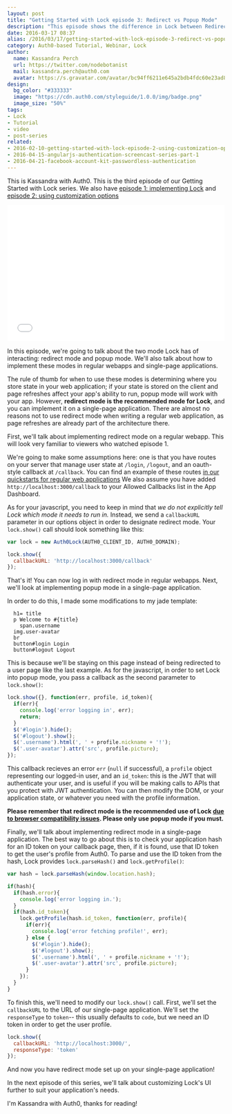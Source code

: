 ```yaml
---
layout: post
title: "Getting Started with Lock episode 3: Redirect vs Popup Mode"
description: "This episode shows the difference in Lock between Redirect and Popup modes."
date: 2016-03-17 08:37
alias: /2016/03/17/getting-started-with-lock-episode-3-redirect-vs-popup-mode/
category: Auth0-based Tutorial, Webinar, Lock
author:
  name: Kassandra Perch
  url: https://twitter.com/nodebotanist
  mail: kassandra.perch@auth0.com
  avatar: https://s.gravatar.com/avatar/bc94ff6211e645a2bdb4fdc60e23ad85.jpg?s=200
design:
  bg_color: "#333333"
  image: "https://cdn.auth0.com/styleguide/1.0.0/img/badge.png"
  image_size: "50%"
tags:
- Lock
- Tutorial
- video
- post-series
related:
- 2016-02-10-getting-started-with-lock-episode-2-using-customization-options
- 2016-04-15-angularjs-authentication-screencast-series-part-1
- 2016-04-21-facebook-account-kit-passwordless-authentication
---
```


This is Kassandra with Auth0. This is the third episode of our Getting Started with Lock series. We also have [episode 1: implementing Lock](https://auth0.com/blog/2016/02/03/getting-started-with-auth0-lock-series-implementing-lock/) and [episode 2: using customization options](https://auth0.com/blog/2016/02/10/getting-started-with-lock-episode-2-using-customization-options/)

<div class="wistia_responsive_padding" style="padding:62.5% 0 0 0;position:relative;"><div class="wistia_responsive_wrapper" style="height:100%;left:0;position:absolute;top:0;width:100%;"><iframe src="//fast.wistia.net/embed/iframe/ezt4g1ho7m?videoFoam=true" allowtransparency="true" frameborder="0" scrolling="no" class="wistia_embed" name="wistia_embed" allowfullscreen mozallowfullscreen webkitallowfullscreen oallowfullscreen msallowfullscreen width="100%" height="100%"></iframe></div></div>
<script src="//fast.wistia.net/assets/external/E-v1.js" async></script>

In this episode, we're going to talk about the two mode Lock has of interacting: redirect mode and popup mode. We'll also talk about how to implement these modes in regular webapps and single-page applications.

The rule of thumb for when to use these modes is determining where you store state in your web application; if your state is stored on the client and page refreshes affect your app's ability to run, popup mode will work with your app. However, **redirect mode is the recommended mode for Lock**, and you can implement it on a single-page application. There are almost no reasons not to use redirect mode when writing a regular web application, as page refreshes are already part of the architecture there.

First, we'll talk about implementing redirect mode on a regular webapp. This will look very familiar to viewers who watched episode 1.

We're going to make some assumptions here: one is that you have routes on your server that manage user state at `/login`, `/logout`, and an oauth-style callback at `/callback`. You can find an example of these routes [in our quickstarts for regular web applications](https://auth0.com/docs/quickstart/webapp/) We also assume you have added `http://localhost:3000/callback` to your Allowed Callbacks list in the App Dashboard.

As for your javascript, you need to keep in mind that *we do not explicitly tell Lock which mode it needs to run in.* Instead, we send a `callbackURL` parameter in our options object in order to designate redirect mode. Your `lock.show()` call should look something like this:

```javascript
var lock = new Auth0Lock(AUTH0_CLIENT_ID, AUTH0_DOMAIN);

lock.show({
  callbackURL: 'http://localhost:3000/callback'
});
```
That's it! You can now log in with redirect mode in regular webapps. Next, we'll look at implementing popup mode in a single-page application.

In order to do this, I made some modifications to my jade template:

```jade
  h1= title
  p Welcome to #{title}
    span.username
  img.user-avatar
  br
  button#login Login
  button#logout Logout
```

This is because we'll be staying on this page instead of being redirected to a user page like the last example. As for the javascript, in order to set Lock into popup mode, you pass a callback as the second parameter to `lock.show()`:

```javascript
lock.show({}, function(err, profile, id_token){
  if(err){
    console.log('error logging in', err);
    return;
  }
  $('#login').hide();
  $('#logout').show();
  $('.username').html(', ' + profile.nickname + '!');
  $('.user-avatar').attr('src', profile.picture);   
});
```

This callback recieves an error `err` (`null` if successful), a `profile` object representing our logged-in user, and an `id_token`: this is the JWT that will authenticate your user, and is useful if you will be making calls to APIs that you protect with JWT authentication. You can then modify the DOM, or your application state, or whatever you need with the profile information.

**Please remember that redirect mode is the recommended use of Lock [due to browser compatibility issues](https://auth0.com/docs/libraries/lock/v10/popup-mode). Please only use popup mode if you must.**

Finally, we'll talk about implementing redirect mode in a single-page application. The best way to go about this is to check your application hash for an ID token on your callback page, then, if it is found, use that ID token to get the user's profile from Auth0. To parse and use the ID token from the hash, Lock provides `lock.parseHash()` and `lock.getProfile()`:

```javascript
var hash = lock.parseHash(window.location.hash);

if(hash){
  if(hash.error){
    console.log('error logging in.');
  }
  if(hash.id_token){
    lock.getProfile(hash.id_token, function(err, profile){
      if(err){
        console.log('error fetching profile!', err);
      } else {
        $('#login').hide();
        $('#logout').show();
        $('.username').html(', ' + profile.nickname + '!');
        $('.user-avatar').attr('src', profile.picture);
      }
    });
  }
}
```

To finish this, we'll need to modify our `lock.show()` call. First, we'll set the `callbackURL` to the URL of our single-page application. We'll set the `responseType` to `token`-- this usually defaults to `code`, but we need an ID token in order to get the user profile.

```javascript
lock.show({
  callbackURL: 'http://localhost:3000/',
  responseType: 'token'
});
```

And now you have redirect mode set up on your single-page application!

In the next episode of this series, we'll talk about customizing Lock's UI further to suit your application's needs.

I'm Kassandra with Auth0, thanks for reading!
